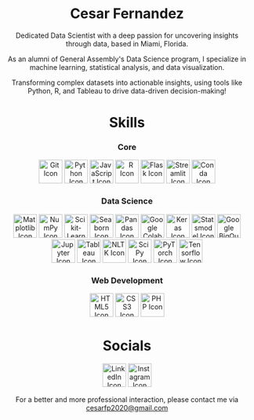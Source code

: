 <div align="center">
  <h1>Cesar Fernandez</h1>
  <p>Dedicated Data Scientist with a deep passion for uncovering insights through data, based in Miami, Florida.</p>
  <p>As an alumni of General Assembly's Data Science program, I specialize in machine learning, statistical analysis, and data visualization.</p>
  <p>Transforming complex datasets into actionable insights, using tools like Python, R, and Tableau to drive data-driven decision-making!</p>
</div>

<div align="center">
  <h1>Skills</h1>
  <h3>Core</h3>
  <a href="https://git-scm.com/doc" target="_blank"><img src="https://upload.wikimedia.org/wikipedia/commons/thumb/3/3f/Git_icon.svg/2048px-Git_icon.svg.png" alt="Git Icon" style="width: 3rem; height:auto;"/></a>
  <a href="https://www.python.org/" target="_blank"><img src="https://raw.githubusercontent.com/danielcranney/readme-generator/main/public/icons/skills/python-colored.svg" alt="Python Icon" style="width: 3rem; height:auto;"/></a>
  <a href="https://www.javascript.com/" target="_blank"><img src="https://upload.wikimedia.org/wikipedia/commons/6/6a/JavaScript-logo.png" alt="JavaScript Icon" style="width: 3rem; height:auto;"/></a>
  <a href="https://www.r-project.org/about.html" target="_blank"><img src="https://upload.wikimedia.org/wikipedia/commons/thumb/1/1b/R_logo.svg/1200px-R_logo.svg.png" alt="R Icon" style="width: 3rem; height:auto;"/></a>
  <a href="https://flask.palletsprojects.com/en/3.0.x/" target="_blank"><img src="https://static-00.iconduck.com/assets.00/programming-language-flask-icon-2048x1826-wf5k5ugs.png" alt="Flask Icon" style="width: 3rem; height:auto;"/></a>
  <a href="https://docs.streamlit.io/" target="_blank"><img src="https://seeklogo.com/images/S/streamlit-logo-1A3B208AE4-seeklogo.com.png" alt="Streamlit Icon" style="width: 3rem; height:auto;"/></a>
  <a href="https://docs.conda.io/en/latest/" target="_blank"><img src="https://avatars.githubusercontent.com/u/497012?s=280&v=4" alt="Conda Icon" style="width: 3rem; height:auto;"/></a>
  
  <h3>Data Science</h3>
  <a href="https://matplotlib.org/stable/index.html" target="_blank"><img src="https://upload.wikimedia.org/wikipedia/commons/thumb/0/01/Created_with_Matplotlib-logo.svg/2048px-Created_with_Matplotlib-logo.svg.png" alt="Matplotlib Icon" style="width: 3rem; height:auto;"/></a>
  <a href="https://numpy.org/doc/" target="_blank"><img src="https://cdn.worldvectorlogo.com/logos/numpy-1.svg" alt="NumPy Icon" style="width: 3rem; height:auto;"/></a>
  <a href="https://scikit-learn.org/stable/user_guide.html" target="_blank"><img src="https://seeklogo.com/images/S/scikit-learn-logo-8766D07E2E-seeklogo.com.png" alt="Scikit-Learn Icon" style="width: 3rem; height:auto;"/></a>
  <a href="https://seaborn.pydata.org/" target="_blank"><img src="https://cdn.worldvectorlogo.com/logos/seaborn-1.svg" alt="Seaborn Icon" style="width: 3rem; height:auto;"/></a>
  <a href="https://pandas.pydata.org/docs/" target="_blank"><img src="https://seeklogo.com/images/P/pandas-icon-logo-BE10401BF1-seeklogo.com.png" alt="Pandas Icon" style="width: 3rem; height:auto;"/></a>
  <a href="https://foldable-robotics.github.io/modules/python/google-colab-tutorial/" target="_blank"><img src="https://i0.wp.com/begincodingnow.com/wp-content/uploads/2023/08/colab_logo.png?fit=260%2C160&ssl=1" alt="Google Colab Icon" style="width: 3rem; height:auto;"/></a>
  <a href="https://keras.io/api/" target="_blank"><img src="https://upload.wikimedia.org/wikipedia/commons/thumb/a/ae/Keras_logo.svg/2048px-Keras_logo.svg.png" alt="Keras Icon" style="width: 3rem; height:auto;"/></a>
  <a href="https://www.statsmodels.org/stable/user-guide.html" target="_blank"><img src="https://www.statsmodels.org/stable/_images/statsmodels-logo-v2-no-text.svg" alt="Statsmodel Icon" style="width: 3rem; height:auto;"/></a>
  <a href="https://cloud.google.com/bigquery/docs" target="_blank"><img src="https://cdn.icon-icons.com/icons2/2699/PNG/512/google_bigquery_logo_icon_168150.png" alt="Google BigQuery Icon" style="width: 3rem; height:auto;"/></a>
  <a href="https://docs.jupyter.org/en/latest/" target="_blank"><img src="https://seeklogo.com/images/J/jupyter-logo-A91705F539-seeklogo.com.png" alt="Jupyter Icon" style="width: 3rem; height:auto;"/></a>
  <a href="https://www.tableau.com/" target="_blank"><img src="https://cdn.worldvectorlogo.com/logos/tableau-software.svg" alt="Tableau Icon" style="width: 3rem; height:auto;"/></a>
  <a href="https://www.nltk.org/_modules/nltk.html" target="_blank"><img src="https://miro.medium.com/v2/resize:fit:592/1*YM2HXc7f4v02pZBEO8h-qw.png" alt="NLTK Icon" style="width: 3rem; height:auto;"/></a>
  <a href="https://docs.scipy.org/doc/" target="_blank"><img src="https://numfocus.org/wp-content/uploads/2017/11/scipy_logo300x300.png" alt="SciPy Icon" style="width: 3rem; height:auto;"/></a>
  <a href="https://pytorch.org/docs/stable/index.html" target="_blank"><img src="https://res.cloudinary.com/startup-grind/image/upload/c_fill,w_500,h_500,g_center/c_fill,dpr_2.0,f_auto,g_center,q_auto:good/v1/gcs/platform-data-linuxhq/events/PyTorch_Symbol_01_OrangeOnTransparent_19IjwLp.png" alt="PyTorch Icon" style="width: 3rem; height:auto;"/></a>
  <a href="https://www.tensorflow.org/api_docs" target="_blank"><img src="https://uxwing.com/wp-content/themes/uxwing/download/brands-and-social-media/google-tensorflow-icon.png" alt="Tensorflow Icon" style="width: 3rem; height:auto;"/></a>
  
  <h3>Web Development</h3>
  <a href="https://developer.mozilla.org/en-US/docs/Glossary/HTML5" target="_blank"><img src="https://upload.wikimedia.org/wikipedia/commons/thumb/3/38/HTML5_Badge.svg/2048px-HTML5_Badge.svg.png" alt="HTML5 Icon" style="width: 3rem; height:auto;"/></a>
  <a href="https://www.w3.org/Style/CSS/Overview.en.html" target="_blank"><img src="https://upload.wikimedia.org/wikipedia/commons/thumb/6/62/CSS3_logo.svg/2048px-CSS3_logo.svg.png" alt="CSS3 Icon" style="width: 3rem; height:auto;"/></a>
  <a href="https://www.php.net/" target="_blank"><img src="https://static-00.iconduck.com/assets.00/php-icon-256x256-oq5bc0bt.png" alt="PHP Icon" style="width: 3rem; height:auto;"/></a>
</div>

<div align="center">
  <h1>Socials</h1>
  <a href="https://www.linkedin.com/in/cesar-fernandez101103/" target="_blank"><img src="https://upload.wikimedia.org/wikipedia/commons/c/ca/LinkedIn_logo_initials.png" alt="LinkedIn Icon" style="width: 3rem; height:auto;"/></a>
  <a href="https://www.instagram.com/cxa2003/" target="_blank"><img src="https://upload.wikimedia.org/wikipedia/commons/thumb/e/e7/Instagram_logo_2016.svg/2048px-Instagram_logo_2016.svg.png" alt="Instagram Icon" style="width: 3rem; height:auto;"/></a>
  <br>
  <p>For a better and more professional interaction, please contact me via <a href="mailto:cesarfp2020@gmail.com">cesarfp2020@gmail.com</a></p>
</div>
